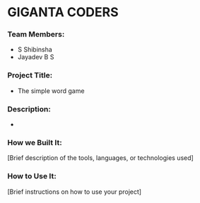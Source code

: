 # GIGANTA CODERS

### Team Members:
- S Shibinsha
- Jayadev B S

### Project Title:
- The simple word game

### Description:
- 

### How we Built It:
[Brief description of the tools, languages, or technologies used]

### How to Use It:
[Brief instructions on how to use your project]
